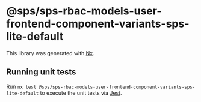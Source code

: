 # @sps/sps-rbac-models-user-frontend-component-variants-sps-lite-default

This library was generated with [Nx](https://nx.dev).

## Running unit tests

Run `nx test @sps/sps-rbac-models-user-frontend-component-variants-sps-lite-default` to execute the unit tests via [Jest](https://jestjs.io).
